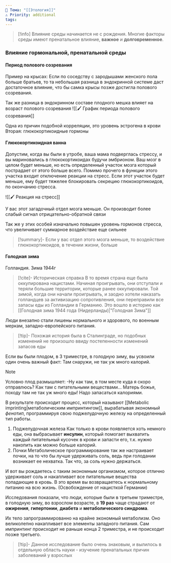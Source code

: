 ```yaml
---
📌 Тема: "[[Этология]]"
⚠️ Priority: additional
tags:
---
```


>[!info]
>Влияние среды начинается не с рождения.
>Многие факторы среды имеют пренатальное влияние, **важное** и **долговременное**.

### Влияние гормональной, пренатальной среды

#### Период полового созревания

Пример на крысах: Если по соседству с зародышами женского пола больше братьев, то та небольшая разница в эндокринной системе даст достаточное влияние, что бы самка крысы позже достигла полового созревания.

Так же разница в эндокринном составе плодного мешка влияет на возраст полового созревания
![[🖌️ График периода полового созревания]]

Одна из причин подобной корреляции, это уровень эстрогена в крови
Вторая: глюкокортикоидные гормоны


#### Глюкокортикоидная ванна

Допустим, когда вы были в утробе, ваша мама подверглась стрессу, и вы мариновались в глюкокортикоидах будучи эмбрионом. 
Ваш мозг в целом будет меньше, но есть определенный участок мозга который пострадает от этого больше всего. Помимо прочего в функции этого участка входит отключение реакции на стресс.
Если этот участок будет меньше, ему будет тяжелее блокировать секрецию глюкокортикоидов, по окончанию стресса.

![[🖌️ Реакция на стресс]]

У вас этот загадочный отдел мозга меньше. Он производит более слабый сигнал отрицательно-обратной связи

Так же у этих особей изначально повышен уровень гормонов стресса, что увеличивает суммарное воздействие еще сильнее

>[!summary]-
>Если у вас отдел этого мозга меньше, то воздействие глюкокортикоидов, в течении жизни, больше

#### Голодная зима

Голландия. Зима 1944г

>[!cite]- Историческая справка
>В то время страна еще была оккупирована нацистами. Начиная проигрывать, они отступали и теряли большие территории, которые ранее оккупировали.
Той зимой, когда они начали проигрывать, и заодно хотели наказать голландцев за активизацию сопротивления, они переправили все запасы еды из Голландии в Германию. Это вошло в историю как [[Голодная зима 1944 года (Нидерланды)|"Голодная Зима"]]


Люди внезапно стали лишены нормального и здорового, по военным меркам, западно-европейского питания.

>[!tip]-
>Похожая история была в Сталинграде, но подобных изменений не произошло ввиду постепенности изменений запасов еды

Если вы были плодом, в 3 триместре, в голодную зиму, вы усвоили один очень важный факт: Там снаружи, не так уж много калорий.

>[!Note]
>Условно плод размышляет:
>-Ну как там, в том месте куда я скоро отправлюсь? Как там с питательными веществами... Матерь божья, походу там не так уж много еды! Надо запасаться калориями.

В результате происходит процесс, который называют [[Metabolic imprinting|метаболическим импринтингом]], вырабатывая _экономный фенотип_, программируя свою поджелудочную железу на определенный тип работы.

1. Поджелудочная железа
Как только в крови появляется хоть немного еды, она выбрасывает **инсулин**, который помогает выхватить каждый питательный кусочек в крови и запасти его, т.к. нужно накопить как можно больше калорий.
2. Почки
Метаболическое программирование так же настраивает почки, на то что бы лучше удерживать соль, ведь при голодании возникает ее нехватка. Так что, за соль нужно держаться.

И вот вы рождаетесь с таким экономным организмом, которое отлично удерживает соль и накапливает все питательные вещества попадающие в кровь.
В это время вы возвращаетесь к нормальному питанию на всю жизнь. (Освобождение от нацисткой Германии)

Исследования показали, что люди, которые были в третьем триместре, в голодную зиму, во взрослом возрасте, в **19 раз** чаще страдают от **ожирения**, **гипертонии**, **диабета** и **метаболического синдрома**.

Их тело запрограммированно на крайне экономный метаболизм. Оно великолепно накапливает все элементы западного питания.
Сам импринтинг происходит не раньше конца 2 триместра, и не происходит позже третьего.

>[!tip]-
>Данное исследование было очень знаковым, и вылилось в отдельную область науки - изучение пренатальных причин заболеваний у взрослых


